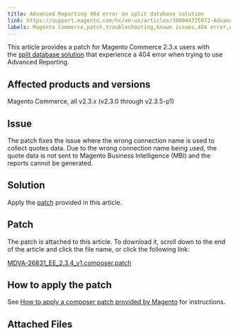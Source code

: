 ```yaml
---
title: Advanced Reporting 404 error on split database solution
link: https://support.magento.com/hc/en-us/articles/360044725072-Advanced-Reporting-404-error-on-split-database-solution
labels: Magento Commerce,patch,troubleshooting,known issues,404 error,Advanced Reporting,2.3.x
---
```


<p>This article provides a patch for Magento Commerce 2.3.x users with the <a href="https://devdocs.magento.com/guides/v2.3/config-guide/multi-master/multi-master.html">split database solution</a> that experience a 404 error when trying to use Advanced Reporting. </p>
<h2>Affected products and versions</h2>
<p>Magento Commerce, all v2.3.x (v2.3.0 through v2.3.5-p1)</p>
<h2>Issue</h2>
<p>The patch fixes the issue where the wrong connection name is used to collect quotes data. Due to the wrong connection name being used, the quote data is not sent to Magento Business Intelligence (MBI) and the reports cannot be generated.</p>
<h2>Solution</h2>
<p>Apply the <a href="https://support.magento.com/hc/en-us/article_attachments/360059846152/MDVA-26831_EE_2.3.4_v1.composer.patch">patch</a> provided in this article.</p>
<h2>Patch</h2>
<p>The patch is attached to this article. To download it, scroll down to the end of the article and click the file name, or click the following link:</p>
<p><a href="https://support.magento.com/hc/en-us/article_attachments/360059846152/MDVA-26831_EE_2.3.4_v1.composer.patch">MDVA-26831_EE_2.3.4_v1.composer.patch</a></p>
<h2>How to apply the patch</h2>
<p>See <a href="https://support.magento.com/hc/en-us/articles/360028367731">How to apply a composer patch provided by Magento</a> for instructions.</p>
<h2>Attached Files</h2>